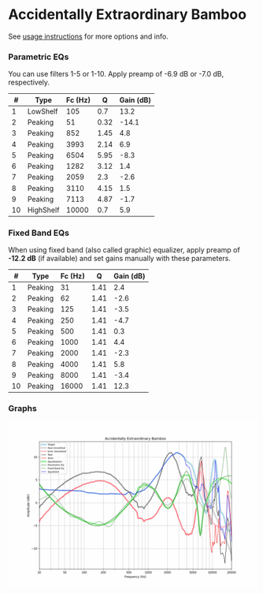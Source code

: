 # Accidentally Extraordinary Bamboo
See [usage instructions](https://github.com/jaakkopasanen/AutoEq#usage) for more options and info.

### Parametric EQs
You can use filters 1-5 or 1-10. Apply preamp of -6.9 dB or -7.0 dB, respectively.

|   # | Type      |   Fc (Hz) |    Q |   Gain (dB) |
|-----|-----------|-----------|------|-------------|
|   1 | LowShelf  |       105 | 0.7  |        13.2 |
|   2 | Peaking   |        51 | 0.32 |       -14.1 |
|   3 | Peaking   |       852 | 1.45 |         4.8 |
|   4 | Peaking   |      3993 | 2.14 |         6.9 |
|   5 | Peaking   |      6504 | 5.95 |        -8.3 |
|   6 | Peaking   |      1282 | 3.12 |         1.4 |
|   7 | Peaking   |      2059 | 2.3  |        -2.6 |
|   8 | Peaking   |      3110 | 4.15 |         1.5 |
|   9 | Peaking   |      7113 | 4.87 |        -1.7 |
|  10 | HighShelf |     10000 | 0.7  |         5.9 |

### Fixed Band EQs
When using fixed band (also called graphic) equalizer, apply preamp of **-12.2 dB** (if available) and set gains manually with these parameters.

|   # | Type    |   Fc (Hz) |    Q |   Gain (dB) |
|-----|---------|-----------|------|-------------|
|   1 | Peaking |        31 | 1.41 |         2.4 |
|   2 | Peaking |        62 | 1.41 |        -2.6 |
|   3 | Peaking |       125 | 1.41 |        -3.5 |
|   4 | Peaking |       250 | 1.41 |        -4.7 |
|   5 | Peaking |       500 | 1.41 |         0.3 |
|   6 | Peaking |      1000 | 1.41 |         4.4 |
|   7 | Peaking |      2000 | 1.41 |        -2.3 |
|   8 | Peaking |      4000 | 1.41 |         5.8 |
|   9 | Peaking |      8000 | 1.41 |        -3.4 |
|  10 | Peaking |     16000 | 1.41 |        12.3 |

### Graphs
![](./Accidentally%20Extraordinary%20Bamboo.png)
